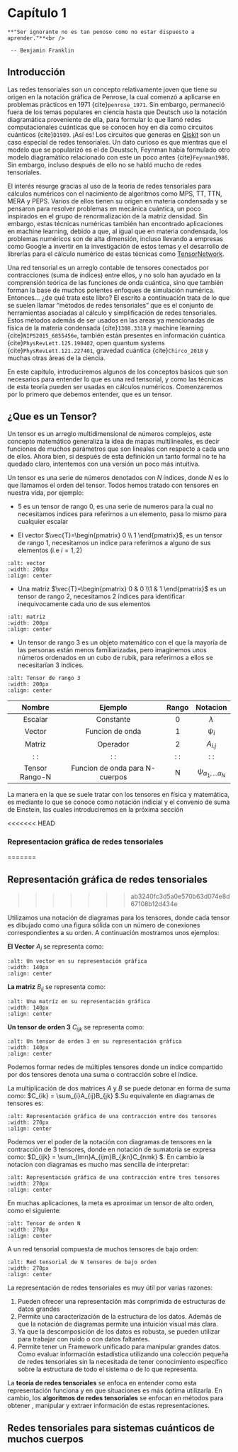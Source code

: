 Capítulo 1
============================




```{epigraph}
**"Ser ignorante no es tan penoso como no estar dispuesto a aprender."**<br />

 -- Benjamin Franklin

```



## Introducción

  

Las redes tensoriales son un concepto relativamente joven que tiene su origen en la notación gráfica de Penrose, la cual comenzó a aplicarse en problemas prácticos en 1971 {cite}`penrose_1971`. Sin embargo, permaneció fuera de los temas populares en ciencia hasta que Deutsch uso la notación diagramática proveniente de ella, para formular lo que llamó redes computacionales cuánticas que se conocen hoy en día como circuitos cuánticos {cite}`D1989`. ¡Así es! Los circuitos que generas en [Qiskit](qiskit.org) son un caso especial de redes tensoriales. Un dato curioso es que mientras que el modelo que se popularizó es el de Deustsch, Feynman había formulado otro modelo diagramático relacionado con este un poco antes {cite}`Feynman1986`. Sin embargo, incluso después de ello no se habló mucho de redes tensoriales.

El interés resurge gracias al uso de la teoría de redes tensoriales para cálculos numéricos con el nacimiento de algoritmos como MPS, TT, TTN, MERA y PEPS. Varios de ellos tienen su origen en materia condensada y se pensaron para resolver problemas en mecánica cuántica, un poco inspirados en el grupo de renormalización de la matriz densidad. Sin embargo, estas técnicas numéricas también han encontrado aplicaciones en machine learning, debido a que, al igual que en materia condensada,  los problemas numéricos son de alta dimensión, incluso llevando a empresas como Google a invertir en la investigación de estos temas y el desarrollo de librerías para el cálculo numérico de estas técnicas como [TensorNetwork](https://github.com/google/TensorNetwork).

Una red tensorial es un arreglo contable de tensores conectados por contracciones (suma de índices) entre ellos, y no solo han ayudado en la comprensión teórica de las funciones de onda cuántica, sino que también forman la base de muchos potentes enfoques de simulación numérica. Entonces... ¿de qué trata este libro? El escrito a continuación trata de lo que se suelen llamar “métodos de redes tensoriales” que es el conjunto de herramientas asociadas al cálculo y simplificación de redes tensoriales. Estos métodos además de ser usados en las areas ya mencionadas de física de la materia condensada {cite}`1308.3318` y machine learning {cite}`NIPS2015_6855456e`, también están presentes en información cuántica {cite}`PhysRevLett.125.190402`, open quantum systems {cite}`PhysRevLett.121.227401`, gravedad cuántica {cite}`Chirco_2018` y muchas otras áreas de la ciencia.

En este capítulo, introduciremos algunos de los conceptos básicos que son necesarios para entender lo que es una red tensorial, y como las técnicas de esta teoría pueden ser usadas en cálculos numéricos. Comenzaremos por lo primero que debemos entender, que es un tensor. 





## ¿Que es un Tensor?



Un tensor es un arreglo multidimensional de números complejos, este concepto matemático generaliza la idea de mapas multilineales, es decir funciones de muchos parámetros que son lineales con respecto a cada uno de ellos. Ahora bien, si después de esta definición un tanto formal no te ha quedado claro, intentemos con una versión un poco más intuitiva.



Un tensor es una serie de números denotados con $N$ índices, donde $N$ es lo que llamamos el orden del tensor. Todos hemos tratado con tensores en nuestra vida, por ejemplo:



* $5$ es un tensor de rango $0$, es una serie de numeros para la cual no necesitamos indices para referirnos a un elemento, pasa lo mismo para cualquier escalar



* El vector $\vec{T}=\begin{pmatrix} 0  \\ 1 \end{pmatrix}$, es un tensor de rango $1$, necesitamos un indice para referirnos a alguno de sus elementos (i.e $i=1,2$)



```{image} images/vector.png
:alt: vector
:width: 200px
:align: center
```



* Una matriz $\vec{T}=\begin{pmatrix} 0 & 0 \\1 & 1 \end{pmatrix}$ es un tensor de rango $2$, necesitamos 2 índices para identificar inequivocamente cada uno de sus elementos



```{image} images/matriz.png
:alt: matriz
:width: 200px
:align: center
```



* Un tensor de rango 3 es un objeto matemático con el que la mayoría de las personas están menos familiarizadas, pero imaginemos unos números ordenados en un cubo de rubik, para referirnos a ellos se necesitarían 3 índices.



```{image} images/tensor.png
:alt: Tensor de rango 3
:width: 200px
:align: center
```


|      Nombre     |             Ejemplo             | Rango |              Notacion             |
|:---------------:|:-------------------------------:|:-----:|:---------------------------------:|
|     Escalar     |            Constante            |   0   |             $\lambda$             |
|      Vector     |         Funcion de onda         |   1   |             $\psi_{i}$            |
|      Matriz     |             Operador            |   2   |             $A_{i.j}$             |
|       : :       |               : :               |  : :  |                : :                |
| Tensor Rango-N  | Funcion de onda para N-cuerpos  |   N   | $\psi_{\alpha_{1},...\alpha_{N}}$ |










La manera en la que se suele tratar con los tensores en física y matemática, es mediante lo que se conoce como notación indicial y el convenio de suma de Einstein, las cuales introduciremos en la próxima sección 

<<<<<<< HEAD
### Representacion gráfica de redes tensoriales  
=======
## Representación gráfica de redes tensoriales  
>>>>>>> ab3240fc3d5a0e570b63d074e8d67108b12d434e

Utilizamos una notación de diagramas para los tensores, donde cada tensor es dibujado como una figura sólida con un número de conexiones correspondientes a su orden. A continuación mostramos unos ejemplos:

**El Vector** $A_{i}$ se representa como:

```{image} images/vector_tensor.png
:alt: Un vector en su representación gráfica
:width: 140px
:align: center
```

**La matriz** $B_{ij}$ se representa como:

```{image} images/matrix_tensor.png
:alt: Una matríz en su representación gráfica
:width: 140px
:align: center
```

**Un tensor de orden 3** $C_{ijk}$ se representa como:

```{image} images/tensor_orden_3.png
:alt: Un tensor de orden 3 en su representación gráfica
:width: 140px
:align: center
```

Podemos formar redes de múltiples tensores donde un índice compartido por dos tensores denota una suma o contracción sobre el índice.


La multiplicación de dos matrices $A$ y $B$ se puede detonar en forma de suma como:
$C_{ik} = \sum_{i}A_{ij}B_{jk} $.Su equivalente en diagramas de tensores es:


```{image} images/ejemplo1.png
:alt: Representación gráfica de una contracción entre dos tensores 
:width: 270px
:align: center
```

Podemos ver el poder de la notación con diagramas de tensores en la contracción de 3 tensores, donde en notación de sumatoria se expresa como: 
$D_{ijk} = \sum_{lmn}A_{ijm}B_{jkn}C_{nmk} $. En cambio la notacion con diagramas es mucho mas sencilla de interpretar:

```{image} images/ejemplo2.png
:alt: Representación gráfica de una contracción entre tres tensores
:width: 270px
:align: center
```

En muchas aplicaciones, la meta es aproximar un tensor de alto orden, como el siguiente:

```{image} images/tensor_N.png
:alt: Tensor de orden N
:width: 270px
:align: center
```
A un red tensorial compuesta de muchos tensores de bajo orden:

```{image} images/tensor_N_2.png
:alt: Red tensorial de N tensores de bajo orden
:width: 270px
:align: center
```

La representación de redes tensoriales es muy útil por varias razones:

1. Pueden ofrecer una representación más comprimida de estructuras de datos grandes
2. Permite una caracterización de la estructura de los datos. Además de que la notación de diagramas permite una intuición visual más clara. 
3. Ya que la descomposición de los datos es robusta, se pueden utilizar para trabajar con ruido o con datos faltantes.
4. Permite tener un Framework unificado para manipular grandes datos. Como evaluar información estadística utilizando una colección pequeña de redes tensoriales sin la necesitada de tener conocimiento específico sobre la estructura de todo el sistema o de lo que representa.


La **teoría de redes tensoriales** se enfoca en entender como esta representación funciona y en que situaciones es más óptima utilizarla. En cambio, los **algoritmos de redes tensoriales** se enfocan en métodos para obtener , manipular y extraer información de estas representaciones.

## Redes tensoriales para sistemas cuánticos de muchos cuerpos
```{bibliography}
```
<!--- 



## Notacion indicial y convenio de la suma de Einstein 


Esta introduccion a la notacion indicial y la suma de einstein sera un poco distinta de la usual ya que estaremos revisando tres formas de ver estas manipulaciones, una que llamaremos algebraica (usada en relatividad), la diagramatica que aun no tiene estandar pero que llamaremos de Penrose siguiendo [articulo de biamonte] y la de dirac (usualmente usada en cuantica). Esto nos dara una perspectiva mas amplia al poder apreciar las ventajas y desventajas de cada una de ellas, y resaltar lo intuitiva que es la notacion grafica.










